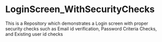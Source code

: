 # LoginScreen_WithSecurityChecks
This is a Repository which demonstrates a Login screen with proper security checks such as Email id verification, Password Criteria Checks, and Existing user id checks
